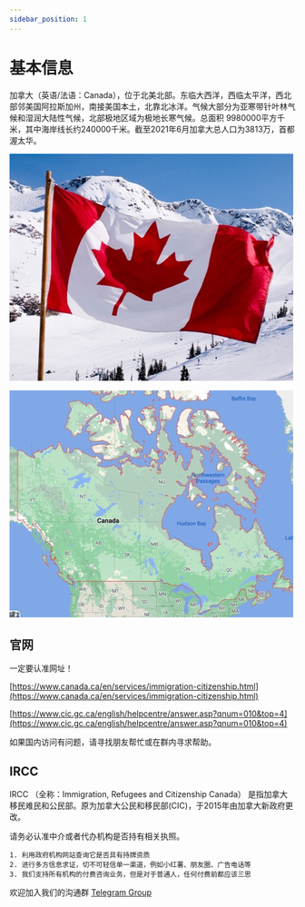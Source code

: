 ```yaml
---
sidebar_position: 1
---
```


# 基本信息

加拿大（英语/法语：Canada），位于北美北部。东临大西洋，西临太平洋，西北部邻美国阿拉斯加州，南接美国本土，北靠北冰洋。气候大部分为亚寒带针叶林气候和湿润大陆性气候，北部极地区域为极地长寒气候。总面积 9980000平方千米，其中海岸线长约240000千米。截至2021年6月加拿大总人口为3813万，首都渥太华。


![Welcome](./img/flag.jpg)

![Welcome](./img/map.jpg)

## 官网

一定要认准网址！


[https://www.canada.ca/en/services/immigration-citizenship.html](https://www.canada.ca/en/services/immigration-citizenship.html)


[https://www.cic.gc.ca/english/helpcentre/answer.asp?qnum=010&top=4](https://www.cic.gc.ca/english/helpcentre/answer.asp?qnum=010&top=4)


如果国内访问有问题，请寻找朋友帮忙或在群内寻求帮助。

## IRCC

IRCC （全称：Immigration, Refugees and Citizenship Canada） 是指加拿大移民难民和公民部。原为加拿大公民和移民部(CIC)，于2015年由加拿大新政府更改。 

请务必认准中介或者代办机构是否持有相关执照。

```mdx title="如何保持信息源的真实性？"
1. 利用政府机构网站查询它是否具有持牌资质
2. 进行多方信息求证，切不可轻信单一渠道，例如小红薯、朋友圈、广告电话等
3. 我们支持所有机构的付费咨询业务，但是对于普通人，任何付费前都应该三思

```

欢迎加入我们的沟通群 [Telegram Group](https://t.me/+iXB9--4MnxAzMjk1)

